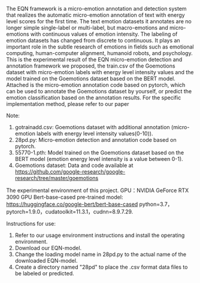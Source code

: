 
The EQN framework is a micro-emotion annotation and detection system that realizes the automatic micro-emotion annotation of text with energy level scores for the first time. The text emotion datasets it annotates are no longer simple single-label or multi-label, but macro-emotions and micro-emotions with continuous values ​​of emotion intensity. The labeling of emotion datasets has changed from discrete to continuous. It plays an important role in the subtle research of emotions in fields such as emotional computing, human-computer alignment, humanoid robots, and psychology.
This is the experimental result of the EQN micro-emotion detection and annotation framework we proposed, the train.csv of the Goemotions dataset with micro-emotion labels with energy level intensity values
and the model trained on the Goemotions dataset based on the BERT model. Attached is the micro-emotion annotation code based on pytorch, which can be used to annotate the Goemotions dataset by yourself, or predict the emotion classification based on the annotation results. For the specific implementation method, please refer to our paper


Note:
1. gotrainadd.csv: Goemotions dataset with additional annotation (micro-emotion labels with energy level intensity values(0-10)).
2. 28pd.py: Micro-emotion detection and annotation code based on pytorch.
3. 55770-1.pth: Model trained on the Goemotions dataset based on the BERT model (emotion energy level intensity is a value between 0-1).
4. Goemotions dataset: Data and code available at https://github.com/google-research/google-research/tree/master/goemotions

The experimental environment of this project.
GPU：NVIDIA GeForce RTX 3090 GPU
Bert-base-cased pre-trained model: https://huggingface.co/google-bert/bert-base-cased
python=3.7，pytorch=1.9.0，cudatoolkit=11.3.1，cudnn=8.9.7.29.

Instructions for use:

1. Refer to our usage environment instructions and install the operating environment.
2. Download our EQN-model.
3. Change the loading model name in 28pd.py to the actual name of the downloaded EQN-model.
4. Create a directory named "28pd" to place the .csv format data files to be labeled or predicted.

